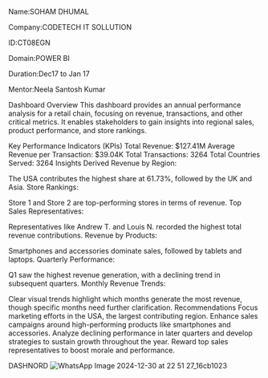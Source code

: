 Name:SOHAM DHUMAL

Company:CODETECH IT SOLLUTION

ID:CT08EGN

Domain:POWER BI

Duration:Dec17 to Jan 17

Mentor:Neela Santosh Kumar

Dashboard Overview
This dashboard provides an annual performance analysis for a retail chain, focusing on revenue, transactions, and other critical metrics. It enables stakeholders to gain insights into regional sales, product performance, and store rankings.

Key Performance Indicators (KPIs)
Total Revenue: $127.41M
Average Revenue per Transaction: $39.04K
Total Transactions: 3264
Total Countries Served: 3264
Insights Derived
Revenue by Region:

The USA contributes the highest share at 61.73%, followed by the UK and Asia.
Store Rankings:

Store 1 and Store 2 are top-performing stores in terms of revenue.
Top Sales Representatives:

Representatives like Andrew T. and Louis N. recorded the highest total revenue contributions.
Revenue by Products:

Smartphones and accessories dominate sales, followed by tablets and laptops.
Quarterly Performance:

Q1 saw the highest revenue generation, with a declining trend in subsequent quarters.
Monthly Revenue Trends:

Clear visual trends highlight which months generate the most revenue, though specific months need further clarification.
Recommendations
Focus marketing efforts in the USA, the largest contributing region.
Enhance sales campaigns around high-performing products like smartphones and accessories.
Analyze declining performance in later quarters and develop strategies to sustain growth throughout the year.
Reward top sales representatives to boost morale and performance.

DASHNORD ![WhatsApp Image 2024-12-30 at 22 51 27_16cb1023](https://github.com/user-attachments/assets/b50e7c11-b452-48fb-81a8-a8707254b8b2)

